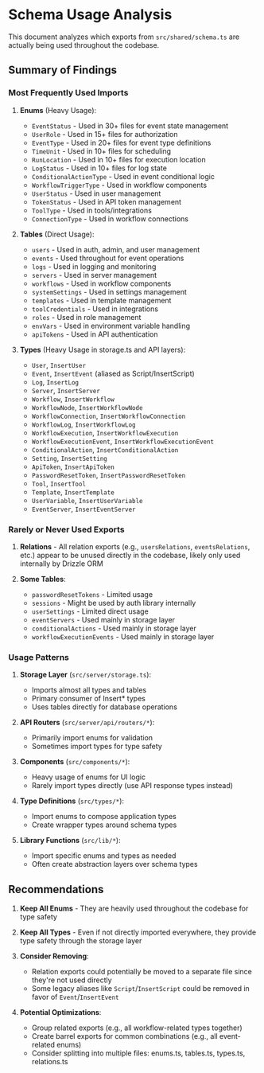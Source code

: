 # Schema Usage Analysis

This document analyzes which exports from `src/shared/schema.ts` are actually being used throughout the codebase.

## Summary of Findings

### Most Frequently Used Imports

1. **Enums** (Heavy Usage):
   - `EventStatus` - Used in 30+ files for event state management
   - `UserRole` - Used in 15+ files for authorization
   - `EventType` - Used in 20+ files for event type definitions
   - `TimeUnit` - Used in 10+ files for scheduling
   - `RunLocation` - Used in 10+ files for execution location
   - `LogStatus` - Used in 10+ files for log state
   - `ConditionalActionType` - Used in event conditional logic
   - `WorkflowTriggerType` - Used in workflow components
   - `UserStatus` - Used in user management
   - `TokenStatus` - Used in API token management
   - `ToolType` - Used in tools/integrations
   - `ConnectionType` - Used in workflow connections

2. **Tables** (Direct Usage):
   - `users` - Used in auth, admin, and user management
   - `events` - Used throughout for event operations
   - `logs` - Used in logging and monitoring
   - `servers` - Used in server management
   - `workflows` - Used in workflow components
   - `systemSettings` - Used in settings management
   - `templates` - Used in template management
   - `toolCredentials` - Used in integrations
   - `roles` - Used in role management
   - `envVars` - Used in environment variable handling
   - `apiTokens` - Used in API authentication

3. **Types** (Heavy Usage in storage.ts and API layers):
   - `User`, `InsertUser`
   - `Event`, `InsertEvent` (aliased as Script/InsertScript)
   - `Log`, `InsertLog`
   - `Server`, `InsertServer`
   - `Workflow`, `InsertWorkflow`
   - `WorkflowNode`, `InsertWorkflowNode`
   - `WorkflowConnection`, `InsertWorkflowConnection`
   - `WorkflowLog`, `InsertWorkflowLog`
   - `WorkflowExecution`, `InsertWorkflowExecution`
   - `WorkflowExecutionEvent`, `InsertWorkflowExecutionEvent`
   - `ConditionalAction`, `InsertConditionalAction`
   - `Setting`, `InsertSetting`
   - `ApiToken`, `InsertApiToken`
   - `PasswordResetToken`, `InsertPasswordResetToken`
   - `Tool`, `InsertTool`
   - `Template`, `InsertTemplate`
   - `UserVariable`, `InsertUserVariable`
   - `EventServer`, `InsertEventServer`

### Rarely or Never Used Exports

1. **Relations** - All relation exports (e.g., `usersRelations`, `eventsRelations`, etc.) appear to be unused directly in the codebase, likely only used internally by Drizzle ORM

2. **Some Tables**:
   - `passwordResetTokens` - Limited usage
   - `sessions` - Might be used by auth library internally
   - `userSettings` - Limited direct usage
   - `eventServers` - Used mainly in storage layer
   - `conditionalActions` - Used mainly in storage layer
   - `workflowExecutionEvents` - Used mainly in storage layer

### Usage Patterns

1. **Storage Layer** (`src/server/storage.ts`):
   - Imports almost all types and tables
   - Primary consumer of Insert* types
   - Uses tables directly for database operations

2. **API Routers** (`src/server/api/routers/*`):
   - Primarily import enums for validation
   - Sometimes import types for type safety

3. **Components** (`src/components/*`):
   - Heavy usage of enums for UI logic
   - Rarely import types directly (use API response types instead)

4. **Type Definitions** (`src/types/*`):
   - Import enums to compose application types
   - Create wrapper types around schema types

5. **Library Functions** (`src/lib/*`):
   - Import specific enums and types as needed
   - Often create abstraction layers over schema types

## Recommendations

1. **Keep All Enums** - They are heavily used throughout the codebase for type safety

2. **Keep All Types** - Even if not directly imported everywhere, they provide type safety through the storage layer

3. **Consider Removing**:
   - Relation exports could potentially be moved to a separate file since they're not used directly
   - Some legacy aliases like `Script`/`InsertScript` could be removed in favor of `Event`/`InsertEvent`

4. **Potential Optimizations**:
   - Group related exports (e.g., all workflow-related types together)
   - Create barrel exports for common combinations (e.g., all event-related enums)
   - Consider splitting into multiple files: enums.ts, tables.ts, types.ts, relations.ts